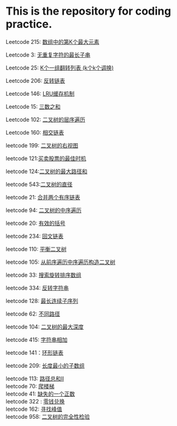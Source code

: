 # This is the repository for coding practice.
Leetcode 215: [数组中的第K个最大元素](https://github.com/azpeteryang/coding-interview/blob/master/215.%E6%95%B0%E7%BB%84%E4%B8%AD%E7%AC%AC%E4%B8%AA%E6%9C%80%E5%A4%A7%E5%85%83%E7%B4%A0.md)                  

Leetcode 3: [无重复字符的最长子串](https://github.com/azpeteryang/coding-interview/blob/master/3.%E6%97%A0%E9%87%8D%E5%A4%8D%E5%AD%97%E7%AC%A6%E7%9A%84%E6%9C%80%E9%95%BF%E5%AD%90%E4%B8%B2.md)     

Leetcode 25: [K个一组翻转列表   (k个k个调换)](https://github.com/azpeteryang/coding-interview/blob/master/25.K%E4%B8%AA%E4%B8%80%E7%BB%84%E7%BF%BB%E8%BD%AC%E9%93%BE%E8%A1%A8.md)   

Leetcode 206: [反转链表](https://github.com/azpeteryang/coding-interview/blob/master/206.%E5%8F%8D%E8%BD%AC%E9%93%BE%E8%A1%A8.md)       

Leetcode 146: [LRU缓存机制](https://github.com/azpeteryang/coding-interview/blob/master/146:%20LRU%E7%BC%93%E5%AD%98%E6%9C%BA%E5%88%B6.md)       

Leetcode 15: [三数之和](https://github.com/azpeteryang/coding-interview/blob/master/15:%20%E4%B8%89%E6%95%B0%E4%B9%8B%E5%92%8C.md)       

Leetcode 102: [二叉树的层序遍历]()       

Leetcode 160: [相交链表]()       

leetcode 199: [二叉树的右视图]()         

leetcode 121:[买卖股票的最佳时机]()        

leetcode 124:[二叉树的最大路径和]()         

leetcode 543:[二叉树的直径]()         

leetcode 21: [合并两个有序链表]()         

leetcode 94: [二叉树的中序遍历]()       

leetcode 20: [有效的括号]()            

leetcode 234: [回文链表]()             

leetcode 110: [平衡二叉树]()            

leetcode 105: [从前序遍历中序遍历构造二叉树]()          

leetcode 33: [搜索旋转排序数组]()             

leetcode 334: [反转字符串]()             

leetcode 128: [最长连续子序列]()       

leetcode 62: [不同路径]()             

leetcode 104: [二叉树的最大深度]()       

leetcode 415: [字符串相加]()       

leetcode 141：[环形链表]()            

leetcode 209: [长度最小的子数组]()       

leetcode 113: [路径总和II]()       
leetcode 70: [爬楼梯]()             
leetcode 41: [缺失的一个正数]()       
leetcode 322 : [零钱兑换]()       
leetcode 162: [寻找峰值]()             
leetcode 958: [二叉树的完全性检验]()       
